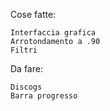 Cose fatte:

    Interfaccia grafica
    Arrotondamento a .90
    Filtri
    
Da fare:

    Discogs
    Barra progresso
